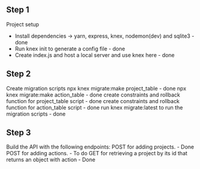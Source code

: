## Step 1
Project setup
- Install dependencies -> yarn, express, knex, nodemon(dev) and sqlite3 - done 
- Run knex init to generate a config file - done
- Create index.js and host a local server and use knex here - done

## Step 2
Create migration scripts 
npx knex migrate:make project_table - done
npx knex migrate:make action_table - done
create constraints and rollback function for project_table script - done
create constraints and rollback function for action_table script - done
run knex migrate:latest to run the migration scripts - done 

## Step 3
Build the API with the following endpoints:
 POST for adding projects. - Done
 POST for adding actions. - To do
 GET for retrieving a project by its id that returns an object with action - Done